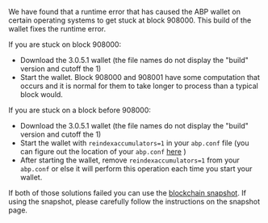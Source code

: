 We have found that a runtime error that has caused the ABP wallet on certain operating systems to get stuck at block 908000. This build of the wallet fixes the runtime error.

If you are stuck on block 908000:
- Download the 3.0.5.1 wallet (the file names do not display the "build" version and cutoff the 1)
- Start the wallet. Block 908000 and 908001 have some computation that occurs and it is normal for them to take longer to process than a typical block would.

If you are stuck on a block before 908000:
- Download the 3.0.5.1 wallet (the file names do not display the "build" version and cutoff the 1)
- Start the wallet with `reindexaccumulators=1` in your `abp.conf` file (you can figure out the location of your `abp.conf` [here](https://abp.freshdesk.com/support/solutions/articles/30000004664-where-are-my-wallet-dat-blockchain-and-configuration-conf-files-located-) )
- After starting the wallet, remove `reindexaccumulators=1` from your `abp.conf` or else it will perform this operation each time you start your wallet.

If both of those solutions failed you can use the [blockchain snapshot](http://178.254.23.111/~pub/ABP/Daily-Snapshots-Html/ABP-Daily-Snapshots.html). If using the snapshot, please carefully follow the instructions on the snapshot page.